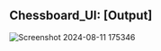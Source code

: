 ## Chessboard_UI: [Output]
![Screenshot 2024-08-11 175346](https://github.com/user-attachments/assets/0ccd89ac-edf2-4460-ab51-34d59f8b7092)
